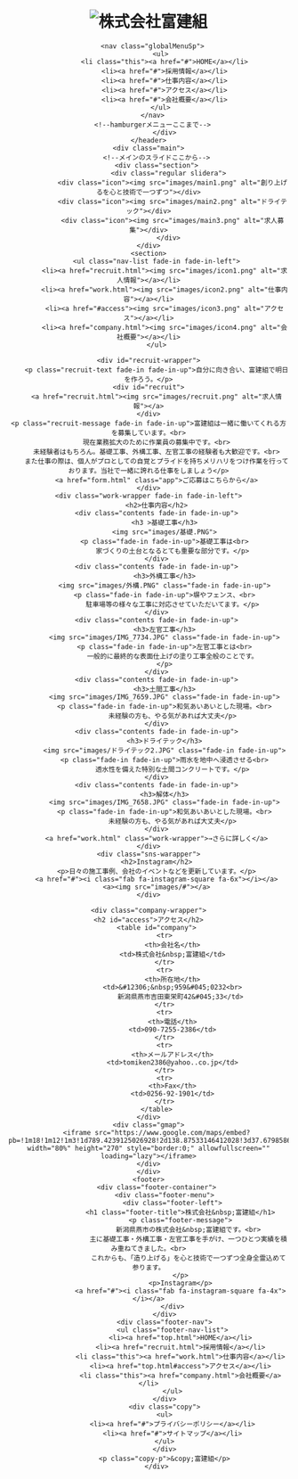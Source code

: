 <!DOCTYPE html>
<html lang="ja">
<head>
    <link rel="stylesheet" href="css/style.css">
    <link rel="stylesheet" href="css/responsive.css">
    <link rel="stylesheet" type="text/css" href="https://cdn.jsdelivr.net/npm/slick-carousel@1.8.1/slick/slick.css">
    <link rel="stylesheet" type="text/css" href="https://cdn.jsdelivr.net/npm/slick-carousel@1.8.1/slick/slick-theme.css">
    <link rel="stylesheet" type="text/css" href="https://cdn.jsdelivr.net/npm/slick-carousel@1.8.1/slick/slick.css">
    <link href="https://fonts.googleapis.com/earlyaccess/hannari.css" rel="stylesheet">
    <meta name=”viewport” content=”width=device-width,initial-scale=1″>
    <script src="https://kit.fontawesome.com/e0a6756a44.js" crossorigin="anonymous"></script>
    <script src="https://cdnjs.cloudflare.com/ajax/libs/gsap/3.9.0/gsap.min.js"></script>
    <script src="https://ajax.googleapis.com/ajax/libs/jquery/3.4.1/jquery.min.js"></script>
    <script type="text/javascript" src="https://cdnjs.cloudflare.com/ajax/libs/jquery/1.11.3/jquery.min.js"></script>
    <script type="text/javascript" src="https://cdn.jsdelivr.net/npm/slick-carousel@1.8.1/slick/slick.min.js"></script>
    <meta charset="UTF-8">
    <meta http-equiv="X-UA-Compatible" content="IE=edge">
    <meta name="viewport" content="width=device-width, initial-scale=1.0">
    <title>株式会社富建組topページ</title>
</head>
<body>
    <header>
            <div class="title-container">
                    <div class="header-left">
                        <h1><img src=images/title.png alt="株式会社富建組"></h1>
                    </div>
                        <!--hamburgerメニューここから-->
    <div class="hamburger">
        <span></span>
        <span></span>
        <span></span>
      </div>
      
      <nav class="globalMenuSp">
          <ul>
            <li class="this"><a href="#">HOME</a></li>
            <li><a href="#">採用情報</a></li>
            <li><a href="#">仕事内容</a></li>
            <li><a href="#">アクセス</a></li>
            <li><a href="#">会社概要</a></li>
          </ul>
      </nav>
      <!--hamburgerメニューここまで-->
            </div>
    </header>
    <div class="main">
        <!--メインのスライドここから-->
        <div class="section">
              <div class="regular slidera">
                <div class="icon"><img src="images/main1.png" alt="創り上げるを心と技術で一つずつ"></div>
                <div class="icon"><img src="images/main2.png" alt="ドライテック"></div>
                <div class="icon"><img src="images/main3.png" alt="求人募集"></div>
              </div>
    </div>
    <section>
        <ul class="nav-list fade-in fade-in-left">
            <li><a href="recruit.html"><img src="images/icon1.png" alt="求人情報"></a></li>
            <li><a href="work.html"><img src="images/icon2.png" alt="仕事内容"></a></li>
            <li><a href="#access"><img src="images/icon3.png" alt="アクセス"></a></li>
            <li><a href="company.html"><img src="images/icon4.png" alt="会社概要"></a></li>
        </ul>

    <div id="recruit-wrapper">
        <p class="recruit-text fade-in fade-in-up">自分に向き合い、富建組で明日を作ろう。</p>
    <div id="recruit">
        <a href="recruit.html"><img src="images/recruit.png" alt="求人情報"></a>
    </div>
    <p class="recruit-message fade-in fade-in-up">富建組は一緒に働いてくれる方を募集しています。<br>
        現在業務拡大のために作業員の募集中です。<br>
        未経験者はもちろん。基礎工事、外構工事、左官工事の経験者も大歓迎です。<br>
        また仕事の際は、個人がプロとしての自覚とプライドを持ちメリハリをつけ作業を行っております。当社で一緒に誇れる仕事をしましょう</p>
        <a href="form.html" class="app">ご応募はこちらから</a>
    </div>
    <div class="work-wrapper fade-in fade-in-left">
        <h2>仕事内容</h2>
        <div class="contents fade-in fade-in-up">
            <h3 >基礎工事</h3>
            <img src="images/基礎.PNG">
            <p class="fade-in fade-in-up">基礎工事は<br>
                家づくりの土台となるとても重要な部分です。</p>
        </div>
        <div class="contents fade-in fade-in-up">
            <h3>外構工事</h3>
            <img src="images/外構.PNG" class="fade-in fade-in-up">
            <p class="fade-in fade-in-up">塀やフェンス、<br>
                駐車場等の様々な工事に対応させていただいてます。</p>
        </div>
        <div class="contents fade-in fade-in-up">
            <h3>左官工事</h3>
            <img src="images/IMG_7734.JPG" class="fade-in fade-in-up">
            <p class="fade-in fade-in-up">左官工事とは<br>
                一般的に最終的な表面仕上げの塗り工事全般のことです。
            </p>
        </div>
        <div class="contents fade-in fade-in-up">
            <h3>土間工事</h3>
            <img src="images/IMG_7659.JPG" class="fade-in fade-in-up">
            <p class="fade-in fade-in-up">和気あいあいとした現場。<br>
                未経験の方も、やる気があれば大丈夫</p>
        </div>
        <div class="contents fade-in fade-in-up">
            <h3>ドライテック</h3>
            <img src="images/ドライテック2.JPG" class="fade-in fade-in-up">
            <p class="fade-in fade-in-up">雨水を地中へ浸透させる<br>
                透水性を備えた特別な土間コンクリートです。</p>
        </div>
        <div class="contents fade-in fade-in-up">
            <h3>解体</h3>
            <img src="images/IMG_7658.JPG" class="fade-in fade-in-up">
            <p class="fade-in fade-in-up">和気あいあいとした現場。<br>
                未経験の方も、やる気があれば大丈夫</p>
        </div>
        <a href="work.html" class="work-wrapper">→さらに詳しく</a>
    </div>
    <div class="sns-warapper">
        <h2>Instagram</h2>
        <p>日々の施工事例、会社のイベントなどを更新しています。</p>
        <a href="#"><i class="fab fa-instagram-square fa-6x"></i></a>
        <a><img src="images/#"></a>
    </div>

    <div class="company-wrapper">
    <h2 id="access">アクセス</h2>
        <table id="company">
            <tr>
                <th>会社名</th>
                <td>株式会社&nbsp;富建組</td>
            </tr>
            <tr>
                <th>所在地</th>
                <td>&#12306;&nbsp;959&#045;0232<br>
                    新潟県燕市吉田東栄町42&#045;33</td>
            </tr>
            <tr>
                <th>電話</th>
                <td>090-7255-2386</td>
            </tr>
            <tr>
                <th>メールアドレス</th>
                <td>tomiken2386@yahoo..co.jp</td>
            </tr>
            <tr>
                <th>Fax</th>
                <td>0256-92-1901</td>
            </tr>
        </table>
    </div>
    <div class="gmap">
        <iframe src="https://www.google.com/maps/embed?pb=!1m18!1m12!1m3!1d789.4239125026928!2d138.87533146412028!3d37.67985867099711!2m3!1f0!2f0!3f0!3m2!1i1024!2i768!4f13.1!3m3!1m2!1s0x5ff4e5b340fead91%3A0x5a58344c54e03ec8!2z44CSOTU5LTAyMzIg5paw5r2f55yM54eV5biC5ZCJ55Sw5p2x5qCE55S677yU77yS!5e0!3m2!1sja!2sjp!4v1640336964362!5m2!1sja!2sjp" width="80%" height="270" style="border:0;" allowfullscreen="" loading="lazy"></iframe>
    </div>
    </div>
    <footer>
        <div class="footer-container">
            <div class="footer-menu">
                <div class="footer-left">
                    <h1 class="footer-title">株式会社&nbsp;富建組</h1>
                    <p class="footer-message">
                        新潟県燕市の株式会社&nbsp;富建組です。<br>
                        主に基礎工事・外構工事・左官工事を手がけ、一つひとつ実績を積み重ねてきました。<br>
                        これからも、「造り上げる」を心と技術で一つずつ全身全霊込めて参ります。
                    </p>
                    <p>Instagram</p>
                    <a href="#"><i class="fab fa-instagram-square fa-4x"></i></a>
                </div>
            </div>
            <div class="footer-nav">
                <ul class="footer-nav-list">
                    <li><a href="top.html">HOME</a></li>
                    <li><a href="recruit.html">採用情報</a></li>
                    <li class="this"><a href="work.html">仕事内容</a></li>
                    <li><a href="top.html#access">アクセス</a></li>
                    <li class="this"><a href="company.html">会社概要</a></li>
                </ul>
            </div>
            <div class="copy">
            <ul>
                <li><a href="#">プライバシーポリシー</a></li>
                <li><a href="#">サイトマップ</a></li>
            </ul>
            </div>
            <p class="copy-p">&copy;富建組</p>
        </div>
</footer>
    <script src="js/slideshow.js"></script>
</body>
    
